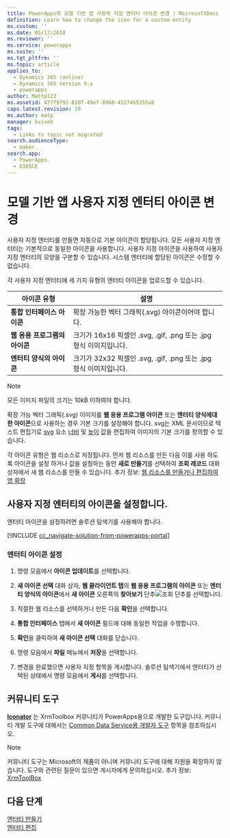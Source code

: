 ```yaml
---
title: PowerApps의 모델 기반 앱 사용자 지정 엔터티 아이콘 변경 | MicrosoftDocs
definition: Learn how to change the icon for a custom entity
ms.custom: ''
ms.date: 05/17/2018
ms.reviewer: ''
ms.service: powerapps
ms.suite: ''
ms.tgt_pltfrm: ''
ms.topic: article
applies_to:
  - Dynamics 365 (online)
  - Dynamics 365 Version 9.x
  - powerapps
author: Mattp123
ms.assetid: 477f9792-8207-49ef-8968-45274b5355a8
caps.latest.revision: 19
ms.author: matp
manager: kvivek
tags:
  - Links to topic not migrated
search.audienceType:
  - maker
search.app:
  - PowerApps
  - D365CE
---
```

# <a name="change-model-driven-app-custom-entity-icons"></a>모델 기반 앱 사용자 지정 엔터티 아이콘 변경 

사용자 지정 엔터티를 만들면 자동으로 기본 아이콘이 할당됩니다. 모든 사용자 지정 엔터티는 기본적으로 동일한 아이콘을 사용합니다. 사용자 지정 아이콘을 사용하여 사용자 지정 엔터티의 모양을 구분할 수 있습니다. 시스템 엔터티에 할당된 아이콘은 수정할 수 없습니다.  
  
 각 사용자 지정 엔터티에 세 가지 유형의 엔터티 아이콘을 업로드할 수 있습니다. 

|아이콘 유형  |설명  |
|---------|---------|
|**통합 인터페이스 아이콘**|확장 가능한 벡터 그래픽(.svg) 아이콘이어야 합니다. |
|**웹 응용 프로그램의 아이콘**|크기가 16x16 픽셀인 .svg, .gif, .png 또는 .jpg 형식 이미지입니다.|
|**엔터티 양식의 아이콘**|크기가 32x32 픽셀인 .svg, .gif, .png 또는 .jpg 형식 이미지입니다.|

> [!NOTE]
> 모든 이미지 파일의 크기는 10kB 이하여야 합니다.
>
> 확장 가능 벡터 그래픽(.svg) 이미지를 **웹 응용 프로그램 아이콘** 또는 **엔터티 양식에대 한 아이콘**으로 사용하는 경우 기본 크기를 설정해야 합니다. svg는 XML 문서이므로 텍스트 편집기로 [svg](https://developer.mozilla.org/docs/Web/SVG/Element/svg) 요소 [너비](https://developer.mozilla.org/docs/Web/SVG/Attribute/width) 및 [높이](https://developer.mozilla.org/docs/Web/SVG/Attribute/height) 값을 편집하여 이미지의 기본 크기를 정의할 수 있습니다.

각 아이콘 유형은 웹 리소스로 저장됩니다. 먼저 웹 리소스를 만든 다음 이를 사용 하도록 아이콘을 설정 하거나 값을 설정하는 동안 **새로 만들기**를 선택하여 **조회 레코드** 대화 상자에서 새 웹 리소스를 만들 수 있습니다. 추가 정보: [웹 리소스를 만들거나 편집하여 앱 확장](create-edit-web-resources.md)

## <a name="set-the-icons-for-a-custom-entity"></a>사용자 지정 엔터티의 아이콘을 설정합니다.

엔터티 아이콘을 설정하려면 솔루션 탐색기를 사용해야 합니다.

[!INCLUDE [cc_navigate-solution-from-powerapps-portal](../../includes/cc_navigate-solution-from-powerapps-portal.md)]

### <a name="set-entity-icons"></a>엔터티 아이콘 설정

1. 명령 모음에서 **아이콘 업데이트**를 선택합니다.  
  
2. **새 아이콘 선택** 대화 상자, **웹 클라이언트 탭**의 **웹 응용 프로그램의 아이콘** 또는 **엔터티 양식의 아이콘**에서 **새 아이콘** 오른쪽의 **찾아보기** 단추![조회 단추](media/lookup-button-4.gif)를 선택합니다.
3. 적절한 웹 리소스를 선택하거나 만든 다음 **확인**을 선택합니다. 
4. **통합 인터페이스** 탭에서 **새 아이콘** 필드에 대해 동일한 작업을 수행합니다.
5. **확인**을 클릭하여 **새 아이콘 선택** 대화를 닫습니다.
6. 명령 모음에서 **파일** 메뉴에서 **저장**을 선택합니다.  
7. 변경을 완료했으면 사용자 지정 항목을 게시합니다. 솔루션 탐색기에서 엔터티가 선택된 상태에서 명령 모음에서 **게시**를 선택합니다.
  
## <a name="community-tools"></a>커뮤니티 도구

**[Iconator](https://www.xrmtoolbox.com/plugins/MscrmTools.Iconator/)** 는 XrmToolbox 커뮤니티가 PowerApps용으로 개발한 도구입니다. 커뮤니티 개발 도구에 대해서는 [Common Data Service용 개발자 도구](/powerapps/developer/common-data-service/developer-tools) 항목을 참조하십시오.

> [!NOTE]
> 커뮤니티 도구는 Microsoft의 제품이 아니며 커뮤니티 도구에 대해 지원을 확장하지 않습니다. 도구와 관련된 질문이 있으면 게시자에게 문의하십시오. 추가 정보: [XrmToolBox](https://www.xrmtoolbox.com)

## <a name="next-steps"></a>다음 단계  
[엔터티 만들기](../common-data-service/create-edit-entities.md)<br />
[엔터티 편집](../common-data-service/edit-entities.md)
